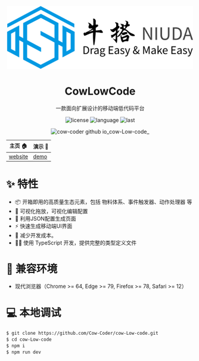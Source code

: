 <div align="center">

<a href='https://cow-coder.github.io/cow-Low-code/'> 
<img width="500" src='./src/assets/images/logo.svg' />
</a>

  <h1 align="center">CowLowCode</h1>
  
  一款面向扩展设计的移动端低代码平台

![license](https://img.shields.io/github/license/Cow-Coder/cow-Low-code?v=1)
![language](https://img.shields.io/github/languages/top/Cow-Coder/cow-Low-code)
![last](https://img.shields.io/github/last-commit/Cow-Coder/cow-Low-code)
  
![cow-coder github io_cow-Low-code_](https://user-images.githubusercontent.com/49338067/184282705-849fa1f6-2535-453c-b224-b237d760b2ff.png)

</div>

| 主页 :house: | 演示 :beers: |
| --- | --- |
| [website](https://github.com/Cow-Coder/cow-Low-code) | [demo](https://cow-coder.github.io/cow-Low-code/) |

# :sparkles: 特性

- :package: 开箱即用的高质量生态元素，包括 物料体系、事件触发器、动作处理器 等
- :electric_plug: 可视化拖放，可视化编辑配置
- :rainbow: 利用JSON配置生成页面
- :zap: 快速生成移动端UI界面
- :rocket: 减少开发成本。
- :technologist: 使用 TypeScript 开发，提供完整的类型定义文件

# :dart: 兼容环境

- 现代浏览器（Chrome >= 64, Edge >= 79, Firefox >= 78, Safari >= 12）

# :computer: 本地调试

```bash
$ git clone https://github.com/Cow-Coder/cow-Low-code.git
$ cd cow-Low-code
$ npm i
$ npm run dev
```
